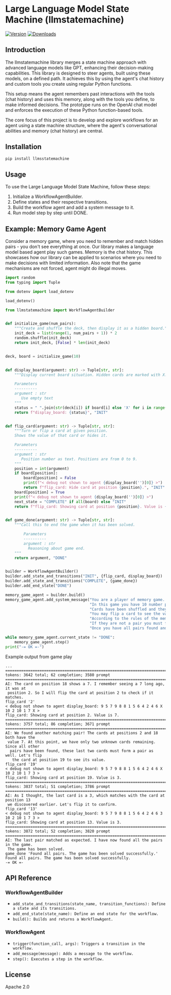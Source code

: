 # Large Language Model State Machine (llmstatemachine)

[![Version](https://img.shields.io/pypi/v/llmstatemachine.svg)](https://pypi.python.org/pypi/llmstatemachine)
[![Downloads](http://pepy.tech/badge/llmstatemachine)](http://pepy.tech/project/llmstatemachine)

## Introduction

The llmstatemachine library merges a state machine approach with advanced language 
models like GPT, enhancing their decision-making capabilities. This library is designed to 
steer agents, built using these models, on a defined path. It achieves this by using the 
agent's chat history and custom tools you create using regular Python functions.

This setup means the agent remembers past interactions with the tools (chat history) and uses this 
memory, along with the tools you define, to make informed decisions. 
The prototype runs on the OpenAI chat model and enforces the execution of 
these Python function-based tools.

The core focus of this project is to develop and explore workflows for an agent 
using a state machine structure, where the agent's conversational abilities and
memory (chat history) are central.

## Installation
```bash
pip install llmsstatemachine
```

## Usage
To use the Large Language Model State Machine, follow these steps:

1. Initialize a WorkflowAgentBuilder.
2. Define states and their respective transitions.
3. Build the workflow agent and add a system message to it.
4. Run model step by step until DONE.

## Example: Memory Game Agent

Consider a memory game, where you need to remember and match hidden pairs -
you don't see everything at once. Our library makes a language model based 
agent play such games. Memory is the chat history.
This showcases how our library can be applied to scenarios 
where you need to make decisions with limited information.
Also note that the game mechanisms are not forced, agent might do illegal moves. 

```python
import random
from typing import Tuple

from dotenv import load_dotenv

load_dotenv()

from llmstatemachine import WorkflowAgentBuilder


def initialize_game(num_pairs):
    """Create and shuffle the deck, then display it as a hidden board."""
    init_deck = list(range(1, num_pairs + 1)) * 2
    random.shuffle(init_deck)
    return init_deck, [False] * len(init_deck)


deck, board = initialize_game(10)


def display_board(argument: str) -> Tuple[str, str]:
    """Display current board situation. Hidden cards are marked with X.

    Parameters
    ----------
    argument : str
       Use empty text
    """
    status = " ".join(str(deck[i]) if board[i] else 'X' for i in range(len(deck)))
    return f"display_board: {status}", "INIT"


def flip_card(argument: str) -> Tuple[str, str]:
    """Turn or flip a card at given position.
    Shows the value of that card or hides it.

    Parameters
    ----------
    argument : str
       Position number as text. Positions are from 0 to 9.
    """
    position = int(argument)
    if board[position]:
        board[position] = False
        print(f"< debug not shown to agent {display_board('')[0]} >")
        return f"flip_card: Hide card at position {position}.", "INIT"
    board[position] = True
    print(f"< debug not shown to agent {display_board('')[0]} >")
    next_state = "COMPLETE" if all(board) else "INIT"
    return f"flip_card: Showing card at position {position}. Value is {deck[position]}.", next_state


def game_done(argument: str) -> Tuple[str, str]:
    """Call this to end the game when it has been solved.

        Parameters
        ----------
        argument : str
          Reasoning about game end.
    """
    return argument, "DONE"


builder = WorkflowAgentBuilder()
builder.add_state_and_transitions("INIT", {flip_card, display_board})
builder.add_state_and_transitions("COMPLETE", {game_done})
builder.add_end_state("DONE")

memory_game_agent = builder.build()
memory_game_agent.add_system_message("You are a player of memory game. " +
                                     "In this game you have 10 number pairs in 20 cards. " +
                                     "Cards have been shuffled and they are all face down. " +
                                     "You may flip a card to see the value. " +
                                     "According to the rules of the memory game you can check a pair. " +
                                     "If they are not a pair you must flip them back hidden. " +
                                     "Once you have all pairs found and shown the game is done.")

while memory_game_agent.current_state != "DONE":
    memory_game_agent.step()
print("-= OK =-")
```
Example output from game play
```shell
...
================================================================================
tokens: 3642 total; 62 completion; 3580 prompt
================================================================================
AI: The card on position 18 shows a 7. I remember seeing a 7 long ago, it was at
 position 2. So I will flip the card at position 2 to check if it matches.
flip_card '2'
< debug not shown to agent display_board: 9 5 7 9 8 8 1 5 6 4 2 4 6 X 10 2 10 1 7 X >
flip_card: Showing card at position 2. Value is 7.
================================================================================
tokens: 3757 total; 86 completion; 3671 prompt
================================================================================
AI: We found another matching pair! The cards at positions 2 and 18 both have the
 value 7. At this point, we have only two unknown cards remaining. Since all other
  pairs have been found, these last two cards must form a pair as well. Let's flip
   the card at position 19 to see its value.
flip_card '19'
< debug not shown to agent display_board: 9 5 7 9 8 8 1 5 6 4 2 4 6 X 10 2 10 1 7 3 >
flip_card: Showing card at position 19. Value is 3.
================================================================================
tokens: 3837 total; 51 completion; 3786 prompt
================================================================================
AI: As I thought, the last card is a 3, which matches with the card at position 13
 we discovered earlier. Let's flip it to confirm.
flip_card '13'
< debug not shown to agent display_board: 9 5 7 9 8 8 1 5 6 4 2 4 6 3 10 2 10 1 7 3 >
flip_card: Showing card at position 13. Value is 3.
================================================================================
tokens: 3872 total; 52 completion; 3820 prompt
================================================================================
AI: The last pair matched as expected. I have now found all the pairs in the game.
 The game has been solved.
game_done 'Found all pairs. The game has been solved successfully.'
Found all pairs. The game has been solved successfully.
-= OK =-
```


## API Reference

### WorkflowAgentBuilder

- `add_state_and_transitions(state_name, transition_functions): Define a state and its transitions.`
- `add_end_state(state_name): Define an end state for the workflow.`
- `build(): Builds and returns a WorkflowAgent.`

### WorkflowAgent

- `trigger(function_call, args): Triggers a transition in the workflow.`
- `add_message(message): Adds a message to the workflow.`
- `step(): Executes a step in the workflow.`

## License
Apache 2.0
